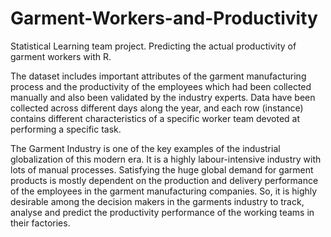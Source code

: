 # Garment-Workers-and-Productivity
Statistical Learning team project. Predicting the actual productivity of garment workers with R. 

The dataset includes important attributes of the garment manufacturing process and the productivity of the employees which had been collected manually and also been validated by the industry experts. Data have been collected across different days along the year, and each row (instance) contains different characteristics of a specific worker team devoted at performing a specific task.

The Garment Industry is one of the key examples of the industrial globalization of this modern era. It is a highly labour-intensive industry with lots of manual processes. Satisfying the huge global demand for garment products is mostly dependent on the production and delivery performance of the employees in the garment manufacturing companies. So, it is highly desirable among the decision makers in the garments industry to track, analyse and predict the productivity performance of the working teams in their factories.

